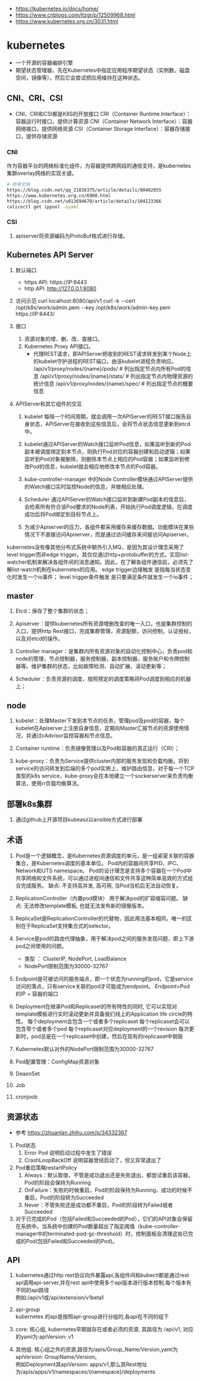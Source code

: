- https://kubernetes.io/docs/home/
- https://www.cnblogs.com/itzgr/p/12509968.html
- https://www.kubernetes.org.cn/3031.html
# kubernetes
- 一个开源的容器编排引擎
- 期望状态管理器，先在Kubernetes中指定应用程序期望状态（实例数，磁盘空间，镜像等），然后它会尝试把应用维持在这种状态。

## CNI、CRI、CSI
- CNI、CRI和CSI都是K8S的开放接口
CRI（Container Runtime Interface）：容器运行时接口，提供计算资源
CNI（Container Network Interface）：容器网络接口，提供网络资源
CSI（Container Storage Interface）：容器存储接口，提供存储资源
### CNI
作为容器平台的网络标准化组件，为容器提供跨网段的通信支持，是kubernetes集群overlay网络的实现关键。
```bash
# 参考文档
https://blog.csdn.net/qq_21816375/article/details/80402055
https://www.kubernetes.org.cn/6908.html
https://blog.csdn.net/u013694670/article/details/104123366
calicoctl get ippool -oyaml
```
### CSI
1. apiserver将资源编码为ProtoBuf格式进行存储。


## Kubernetes API Server
1. 默认端口
    - https API: https://IP:6443
    - http API: http://127.0.0.1:8080
3. 访问示范
curl localhost:8080/api/v1
curl -k --cert /opt/k8s/work/admin.pem --key /opt/k8s/work/admin-key.pem https://IP:6443/

4. 接口
    1. 资源对象的增、删、改、查接口。
    2. Kubernetes Proxy API接口。
        - 代理REST请求，即APIServer把收到的REST请求转发到某个Node上的kubelet守护进程的REST端口，由该kubelet进程负责响应。
            /api/v1/proxy/nodes/{name}/pods/		# 列出指定节点内所有Pod的信息
            /api/v1/proxy/nodes/{name}/stats/		# 列出指定节点内物理资源的统计信息
            /api/v1/proxy/nodes/{name}/spec/		# 列出指定节点的概要信息

5. APIServer和其它组件的交互
    1. kubelet 每隔一个时间周期，就会调用一次APIServer的REST接口报告自身状态，APIServer在接收到这些信息后，会将节点状态信息更新到etcd中。
    2. kubelet通过APIServer的Watch接口监听Pod信息，如果监听到新的Pod副本被调度绑定到本节点，则执行Pod对应的容器创建和启动逻辑；如果监听到Pod对象被删除，则删除本节点上相应的Pod容器；如果监听到修改Pod的信息，kubelet就会相应地修改本节点的Pod容器。
    3. kube-controller-manager 中的Node Controller模块通过APIServer提供的Watch接口实时监控Node的信息，并做相应处理。
    4. Scheduler 通过APIServer的Watch接口监听到新建Pod副本的信息后，会检索所有符合该Pod要求的Node列表，开始执行Pod调度逻辑，在调度成功后将Pod绑定到目标节点上。

    5. 为减少Apiserver的压力，各组件都采用缓存来缓存数据。功能模块在某些情况下不直接访问Apiserver，而是通过访问缓存来间接访问Apiserver。

kubernetes没有像其他分布式系统中额外引入MQ，是因为其设计理念采用了level trigger而非edge trigger。其仅仅通过http+protobuffer的方式，实现list-watcher机制来解决各组件间的消息通知。因此，在了解各组件通信前，必须先了解list-watch机制在kubernetes的应用。
    edge trigger边缘触发 是指每当状态变化时发生一个io事件；
    level trigger条件触发 是只要满足条件就发生一个io事件；
## master
1. Etcd：保存了整个集群的状态；

2. Apiserver：提供kubernetes所有资源增删改查的唯一入口，也是集群控制的入口，提供http Rest接口，完成集群管理，资源配额，访问控制，认证授权，以及对etcd的操作。

3. Controller manager：是集群内所有资源对象的自动化控制中心，负责pod和node的管理，节点控制器，服务控制器，副本控制器，服务账户和令牌控制器等。维护集群的状态，比如故障检测、自动扩展、滚动更新等；

4. Scheduler：负责资源的调度，按照预定的调度策略将Pod调度到相应的机器上；

## node
1. kubelet：处理Master下发到本节点的任务，管理pod及pod的容器，每个kubelet在Apiserver上注册自身信息，定期向Master汇报节点的资源使用情况，并通过cAdvisor监控容器和节点信息。

2. Container runtime：负责镜像管理以及Pod和容器的真正运行（CRI）；

3. kube-proxy：负责为Service提供cluster内部的服务发现和负载均衡。将到service的访问转发到后端的多个pod实例上，维护路由信息，对于每一个TCP类型的k8s service，kube-proxy会在本地建立一个sockerserver来负责均衡算法，使用rr负载均衡算法。   

## 部署k8s集群
1. 通过github上开源项目kubeasz以ansible方式进行部署


## 术语
1. Pod是一个逻辑概念，是Kubernetes资源调度的单元，是一组紧密关联的容器集合，是Kubernetes调度的基本单位。
Pod内的容器间共享PID、IPC、Network和UTS namespace。
Pod的设计理念是支持多个容器在一个Pod中共享网络和文件系统，可以通过进程间通信和文件共享这种简单高效的方式组合完成服务。
缺点: 不支持高并发, 高可用, 当Pod当机后无法自动恢复。

2. ReplicationController（内置pod模块）
用于解决pod的扩容缩容问题。
缺点: 无法修改template模板, 也就无法发布新的镜像版本。

3. ReplicaSet是ReplicationController的代替物，因此用法基本相同，唯一的区别在于ReplicaSet支持集合式的selector。

4. Service是pod的路由代理抽象，用于解决pod之间的服务发现问题，即上下游pod之间使用的问题。
    - 类型 ： ClusterIP, NodePort, LoadBalance
    - NodePort限制范围为30000-32767

5. Endpoint是可被访问的服务端点，即一个状态为running的pod，它是service访问的落点，只有service关联的pod才可能成为endpoint。
Endpoint=Pod的IP + 容器的端口

6. Deployment在继承Pod和Replicaset的所有特性的同时, 它可以实现对template模板进行实时滚动更新并具备我们线上的Application life circle的特性。
    每个deployment会包含一个或者多个replicaset
    每个replicaset会可以包含零个或者多个pod
    每个replicaset对应deployment的一个revision
    每次更新时，pod总是在一个replicaset中创建，然后在现有的replicaset中销毁

7. Kubernetes默认对外的NodePort限制范围为30000-32767

8. Pod配置管理：ConfigMap资源对象

9. DeaonSet

10. Job

11. cronjoob

## 资源状态
- 参考 
https://zhuanlan.zhihu.com/p/34332367
1. Pod状态
    1. Error Pod 说明启动过程中发生了错误
    2. CrashLoopBackOff 说明容器曾经启动了，但又异常退出了
2. Pod重启策略restartPolicy
    1. Always：默认取值，不管是成功退出还是失败退出，都尝试重启该容器，Pod的阶段会保持为Running
    2. OnFailure：失败的时候重启，Pod的阶段保持为Running，成功的时候不重启，Pod的阶段转为Succeeded
    3. Never：不管失败还是成功都不重启，Pod的阶段转为Failed或者Succeeded
3. 对于已完成的Pod（包括Failed和Succeeded的Pod），它们的API对象会保留在系统中。当系统中创建的Pod数量超出了指定阈值（kube-controller-manager中的terminated-pod-gc-threshold）时，控制面板会清理这些已完成的Pod(包括Failed和Succeeded的Pod)。


## API
1. kubernetes通过http rest协议向外暴露api,各组件间和kubectl都是通过rest api调用api-server,并在rest api中使用多个api版本进行版本控制,每个版本有不同的api路径  
例如:/api/v1或/api/extension/v1beta1

2. api-group  
kubernetes 的api是按照api-group进行分组的,各api在不同的组下
  1. core: 核心组, kubernetes早期就存在或者必须的资源, 其路径为 /api/v1, 对应的yaml为:apiVersion: v1
  2. 其他组: 核心组之外的资源,路径为/apis/Group_Name/Version,yaml为apiVersion: GroupName/Version。  
        例如Deployment其apiVersion: apps/v1,那么其Rest地址为/apis/apps/v1/namespaces/{namespace}/deployments